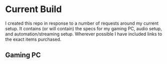 # Current Build

I created this repo in response to a number of requests around my current setup. It contains (or will contain) the specs for my gaming PC, audio setup, and automation/streaming setup. Wherever possible I have included links to the exact items purchased.

## Gaming PC
